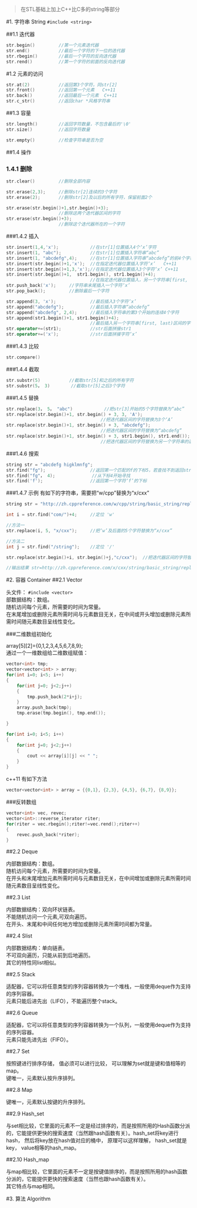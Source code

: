 > 在STL基础上加上C++比C多的string等部分

#1. 字符串 String
```#include <string>```

##1.1 迭代器

```cpp
str.begin()			//第一个元素迭代器
str.end()			//最后一个字符的下一位的迭代器
str.rbegin()		//最后一个字符的反向迭代器
str.rend()			//第一个字符的前面的反向迭代器
```

#1.2 元素的访问

```cpp
str.at(2)			//返回第3个字符，同str[2]
str.front()			//返回第一个元素	C++11
str.back()			//返回最后一个元素	C++11
str.c_str()			//返回char *风格字符串
```

##1.3 容量   
   
```cpp
str.length()		//返回字符数量，不包含最后的'\0'
str.size()			//返回字符数量

str.empty()			//检查字符串是否为空 
```

##1.4 操作
### 1.4.1 删除

```cpp
str.clear()			//删除全部内容

str.erase(2,3);		//删除str[2]连续的3个字符
str.erase(2);		//删除str[2]及以后的所有字符，保留前面2个

str.erase(str.begin()+1,str.begin()+3);
					//删除这两个迭代器区间的字符
str.erase(str.begin()+3);
					//删除这个迭代器所在的一个字符
```

###1.4.2 插入

```cpp
str.insert(1,4,'x');			//在str[1]位置插入4个‘x’字符
str.insert(1, "abc");			//在str[1]位置插入字符串“abc”
str.insert(1, "abcdefg",4);		//在str[1]位置插入字符串“abcdefg”的前4个字符
str.insert(str.begin()+1,'x');	//在指定迭代器位置插入字符‘x’	C++11
str.insert(str.begin()+1,3,'x');//在指定迭代器位置插入3个字符‘x’	C++11
str.insert(str.begin()+1,  str1.begin(), str1.begin()+4);
								//在指定迭代器位置插入，另一个字符串[first, last)区间的字符
str.push_back('x');		//字符串末尾插入一个字符‘x’
str.pop_back();			//删除最后一个字符

str.append(3, 'x');				//最后插入3个字符‘x’
str.append("abcdefg");			//最后插入字符串“abcdefg”
str.append("abcdefg", 2,4);		//最后插入字符串的第3个开始的连续4个字符
str.append(str1.begin()+1, str1.begin()+4);
								//最后插入另一个字符串[first, last)区间的字符
str.operator+=(str1);			//str后面拼接str1
str.operator+=('x');			//str后面拼接字符‘x’


```

###1.4.3 比较

```cpp
str.compare()
```

###1.4.4 截取

```cpp
str.substr(5)			//截取str[5]和之后的所有字符
str.substr(5， 3)		//截取str[5]之后3个字符

```

###1.4.5 替换

```cpp
str.replace(3， 5， "abc")			//把str[3]开始的5个字符替换为“abc”
str.replace(str.begin()+1, str.begin() + 3, 3, 'A');
									//把迭代器区间的字符替换为3个‘A’
str.replace(str.begin()+1, str.begin() + 3, "abcdefg");
									//把迭代器区间的字符替换为“abcdefg”
str.replace(str.begin()+1, str.begin() + 3, str1.begin(), str1.end());
									//把迭代器区间的字符替换为另一个字符串的迭代器区间的字符
```

###1.4.6 搜索

```cpp
string str = "abcdefg higklmnfg";
str.find("fg");					//返回第一个匹配的f的下标5，若查找不到返回string::npos
str.find("fg"， 4);				//从下标4开始寻找
str.find('f');					//返回第一个字符‘f’的下标

```

###1.4.7 示例
有如下的字符串，需要把“w/cpp”替换为“x/cxx”
```cpp
string str = "http://zh.cppreference.com/w/cpp/string/basic_string/replace";

int i = str.find("com/")+4;		//定位 'w'

//方法一
str.replace(i, 5, "x/cxx");		//把‘w’及后面的5个字符替换为“x/cxx”

//方法二
int	j = str.find("/string");	//定位 '/'

str.replace(str.begin()+i, str.begin()+j,"c/cxx");	//把迭代器区间的字符替换为“x/cxx”

//输出结果 str=http://zh.cppreference.com/x/cxx/string/basic_string/replace

```

#2. 容器 Container
##2.1 Vector

头文件： ```#include <vector>```   
部数据结构：数组。   
随机访问每个元素，所需要的时间为常量。   
在末尾增加或删除元素所需时间与元素数目无关，在中间或开头增加或删除元素所需时间随元素数目呈线性变化。

###二维数组初始化

array[5][2]={0,1,2,3,4,5,6,7,8,9};  
通过一个一维数组给二维数组赋值：  

```cpp
vector<int> tmp;
vector<vector<int> > array;
for(int i=0; i<5; i++)
{
	for(int j=0; j<2;j++)
	{
		tmp.push_back(2*i+j);
	}
	array.push_back(tmp);
	tmp.erase(tmp.begin(), tmp.end());

}

for(int i=0; i<5; i++)
{
	for(int j=0; j<2;j++)
	{
		cout << array[i][j] << " ";
	}
}
```

c++11 有如下方法

```cpp
vector<vector<int> > array = {{0,1}, {2,3}, {4,5}, {6,7}, {8,9}};
```
###反转数组

```cpp
vector<int> vec, revec;
vector<int>::reverse_iterator riter;
for(riter = vec.rbegin();riter!=vec.rend();riter++)
{
	revec.push_back(*riter);
}
```

##2.2 Deque

内部数据结构：数组。   
随机访问每个元素，所需要的时间为常量。   
在开头和末尾增加元素所需时间与元素数目无关，在中间增加或删除元素所需时间随元素数目呈线性变化。   


##2.3 List

内部数据结构：双向环状链表。   
不能随机访问一个元素,可双向遍历。   
在开头、末尾和中间任何地方增加或删除元素所需时间都为常量。   


##2.4 Slist

内部数据结构：单向链表。   
不可双向遍历，只能从前到后地遍历。   
其它的特性同list相似。   


##2.5 Stack

适配器，它可以将任意类型的序列容器转换为一个堆栈，一般使用deque作为支持的序列容器。   
元素只能后进先出（LIFO），不能遍历整个stack。   


##2.6 Queue

适配器，它可以将任意类型的序列容器转换为一个队列，一般使用deque作为支持的序列容器。   
元素只能先进先出（FIFO）。   


##2.7 Set

按照键进行排序存储， 值必须可以进行比较， 可以理解为set就是键和值相等的map。   
键唯一，元素默认按升序排列。   

##2.8 Map

键唯一，元素默认按键的升序排列。   

##2.9 Hash_set

与set相比较，它里面的元素不一定是经过排序的，而是按照所用的Hash函数分派的，它能提供更快的搜索速度（当然跟hash函数有关）。hash_set将key进行hash， 然后将key放在hash值对应的桶中， 原理可以这样理解， hash_set就是key， value相等的hash_map。

##2.10 Hash_map

与map相比较，它里面的元素不一定是按键值排序的，而是按照所用的hash函数分派的，它能提供更快的搜索速度（当然也跟hash函数有关）。   
其它特点与map相同。

#3. 算法 Algorithm
